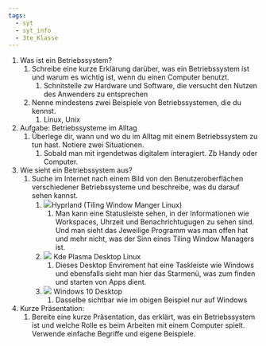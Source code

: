 ```yaml
---
tags:
  - syt
  - syt_info
  - 3te_Klasse
---
```

1. Was ist ein Betriebssystem?
	1. Schreibe eine kurze Erklärung darüber, was ein Betriebssystem ist und warum es wichtig ist, wenn du einen Computer benutzt.
		1. Schnitstelle zw Hardware und Software, die versucht den Nutzen des Anwenders zu entsprechen
	2. Nenne mindestens zwei Beispiele von Betriebssystemen, die du kennst.
		1. Linux, Unix
2. Aufgabe: Betriebssysteme im Alltag
	1. Überlege dir, wann und wo du im Alltag mit einem Betriebssystem zu tun hast. Notiere zwei Situationen.
		1. Sobald man mit irgendetwas digitalem interagiert. Zb Handy oder Computer.
3. Wie sieht ein Betriebssystem aus?
	1. Suche im Internet nach einem Bild von den Benutzeroberflächen verschiedener Betriebssysteme und beschreibe, was du darauf sehen kannst.
		1. ![](Pasted%20image%2020240912142937.png.excalidraw.svg)Hyprland (Tiling Window Manger Linux)
			1. Man kann eine Statusleiste sehen, in der Informationen wie Workspaces, Uhrzeit und Benachrichtugugen zu sehen sind. Und man sieht das Jeweilige Programm was man offen hat und mehr nicht, was der Sinn eines Tiling Window Managers ist.
		2. ![](Pasted%20image%2020240912143026.png.excalidraw.svg) Kde Plasma Desktop Linux
			1. Dieses Desktop Envirement hat eine Taskleiste wie Windows und ebensfalls sieht man hier das Starmenü, was zum finden und starten von Apps dient.
		3. ![](Pasted%20image%2020240912142854.png.excalidraw.svg) Windows 10 Desktop
			1. Dasselbe sichtbar wie im obigen Beispiel nur auf Windows
4. Kurze Präsentation:
	1. Bereite eine kurze Präsentation, das erklärt, was ein Betriebssystem ist und welche Rolle es beim Arbeiten mit einem Computer spielt. Verwende einfache Begriffe und eigene Beispiele.